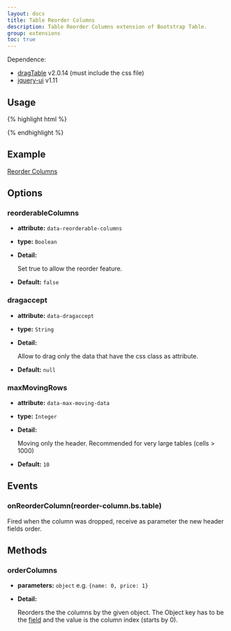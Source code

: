 ```yaml
---
layout: docs
title: Table Reorder Columns
description: Table Reorder Columns extension of Bootstrap Table.
group: extensions
toc: true
---
```


Dependence:
* [dragTable](https://github.com/akottr/dragtable/) v2.0.14 (must include the css file)
* [jquery-ui](https://code.jquery.com/ui/) v1.11


## Usage

{% highlight html %}
<link rel="stylesheet" href="dragtable.css">
<script src="jquery-ui.js"></script>
<script src="jquery.dragtable.js"></script>
<script src="extensions/reorder-columns/bootstrap-table-reorder-columns.js"></script>
{% endhighlight %}

## Example

[Reorder Columns](https://examples.bootstrap-table.com/#extensions/reorder-columns.html)

## Options

### reorderableColumns

- **attribute:** `data-reorderable-columns`

- **type:** `Boolean`

- **Detail:**

   Set true to allow the reorder feature.

- **Default:** `false`

### dragaccept

- **attribute:** `data-dragaccept`

- **type:** `String`

- **Detail:**

   Allow to drag only the data that have the css class as attribute.

- **Default:** `null`

### maxMovingRows

- **attribute:** `data-max-moving-data`

- **type:** `Integer`

- **Detail:**

   Moving only the header. Recommended for very large tables (cells > 1000)

- **Default:** `10`

## Events

### onReorderColumn(reorder-column.bs.table)

Fired when the column was dropped, receive as parameter the new header fields order.

## Methods

### orderColumns

- **parameters:** `object` e.g. `{name: 0, price: 1}`

- **Detail:**

   Reorders the the columns by the given object.
   The Object key has to be the [field](https://bootstrap-table.com/docs/api/column-options/#field) and the value is the column index (starts by 0).
